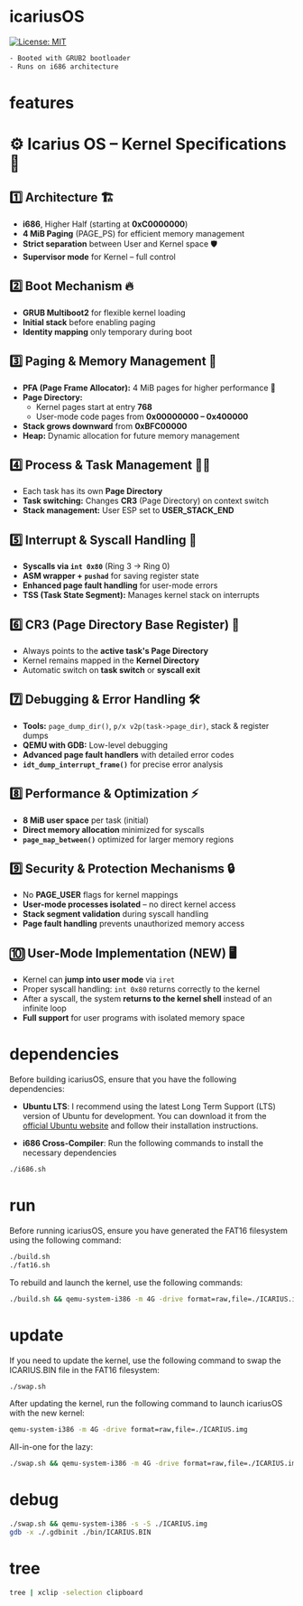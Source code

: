 # icariusOS

[![License: MIT](https://img.shields.io/badge/License-MIT-blue.svg)](https://opensource.org/licenses/MIT)

```bash
- Booted with GRUB2 bootloader
- Runs on i686 architecture
```

# features

# ⚙️ Icarius OS – Kernel Specifications 🚀  

## 1️⃣ Architecture 🏗️  
- **i686**, Higher Half (starting at **0xC0000000**)  
- **4 MiB Paging** (PAGE_PS) for efficient memory management  
- **Strict separation** between User and Kernel space 🛡️  
- **Supervisor mode** for Kernel – full control  

## 2️⃣ Boot Mechanism 🔥  
- **GRUB Multiboot2** for flexible kernel loading  
- **Initial stack** before enabling paging  
- **Identity mapping** only temporary during boot  

## 3️⃣ Paging & Memory Management 💾  
- **PFA (Page Frame Allocator):** 4 MiB pages for higher performance 🚀  
- **Page Directory:**  
  - Kernel pages start at entry **768**  
  - User-mode code pages from **0x00000000 – 0x400000**  
- **Stack grows downward** from **0xBFC00000**  
- **Heap:** Dynamic allocation for future memory management  

## 4️⃣ Process & Task Management 🏃‍♂️  
- Each task has its own **Page Directory**  
- **Task switching:** Changes **CR3** (Page Directory) on context switch  
- **Stack management:** User ESP set to **USER_STACK_END**  

## 5️⃣ Interrupt & Syscall Handling 🔄  
- **Syscalls via `int 0x80`** (Ring 3 → Ring 0)  
- **ASM wrapper + `pushad`** for saving register state  
- **Enhanced page fault handling** for user-mode errors  
- **TSS (Task State Segment):** Manages kernel stack on interrupts  

## 6️⃣ CR3 (Page Directory Base Register) 🔄  
- Always points to the **active task's Page Directory**  
- Kernel remains mapped in the **Kernel Directory**  
- Automatic switch on **task switch** or **syscall exit**  

## 7️⃣ Debugging & Error Handling 🛠️  
- **Tools:** `page_dump_dir()`, `p/x v2p(task->page_dir)`, stack & register dumps  
- **QEMU with GDB:** Low-level debugging  
- **Advanced page fault handlers** with detailed error codes  
- **`idt_dump_interrupt_frame()`** for precise error analysis  

## 8️⃣ Performance & Optimization ⚡  
- **8 MiB user space** per task (initial)  
- **Direct memory allocation** minimized for syscalls  
- **`page_map_between()`** optimized for larger memory regions  

## 9️⃣ Security & Protection Mechanisms 🔒  
- No **PAGE_USER** flags for kernel mappings  
- **User-mode processes isolated** – no direct kernel access  
- **Stack segment validation** during syscall handling  
- **Page fault handling** prevents unauthorized memory access  

## 🔟 User-Mode Implementation (NEW) 🖥️  
- Kernel can **jump into user mode** via `iret`  
- Proper syscall handling: `int 0x80` returns correctly to the kernel  
- After a syscall, the system **returns to the kernel shell** instead of an infinite loop  
- **Full support** for user programs with isolated memory space  

# dependencies

Before building icariusOS, ensure that you have the following dependencies:

- **Ubuntu LTS**: I recommend using the latest Long Term Support (LTS) version of Ubuntu for development. 
You can download it from the [official Ubuntu website](https://ubuntu.com/download) and follow their installation instructions.

- **i686 Cross-Compiler**: Run the following commands to install the necessary dependencies

```bash
./i686.sh
```

# run

Before running icariusOS, ensure you have generated the FAT16 filesystem using the following command:

```bash
./build.sh
./fat16.sh
```

To rebuild and launch the kernel, use the following commands:

```bash
./build.sh && qemu-system-i386 -m 4G -drive format=raw,file=./ICARIUS.img
```

# update

If you need to update the kernel, use the following command to swap the ICARIUS.BIN file in the FAT16 filesystem:

```bash
./swap.sh 
```

After updating the kernel, run the following command to launch icariusOS with the new kernel:

```bash
qemu-system-i386 -m 4G -drive format=raw,file=./ICARIUS.img
```

All-in-one for the lazy:

```bash
./swap.sh && qemu-system-i386 -m 4G -drive format=raw,file=./ICARIUS.img
```

# debug

```bash
./swap.sh && qemu-system-i386 -s -S ./ICARIUS.img
gdb -x ./.gdbinit ./bin/ICARIUS.BIN
```

# tree

```bash
tree | xclip -selection clipboard
```